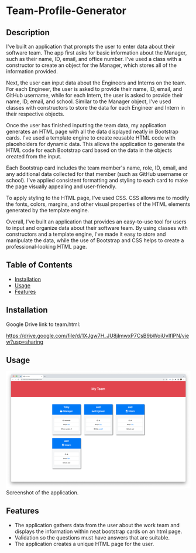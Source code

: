 # Team-Profile-Generator

## Description

I've built an application that prompts the user to enter data about their software team. The app first asks for basic information about the Manager, such as their name, ID, email, and office number. I've used a class with a constructor to create an object for the Manager, which stores all of the information provided.

Next, the user can input data about the Engineers and Interns on the team. For each Engineer, the user is asked to provide their name, ID, email, and GitHub username, while for each Intern, the user is asked to provide their name, ID, email, and school. Similar to the Manager object, I've used classes with constructors to store the data for each Engineer and Intern in their respective objects.

Once the user has finished inputting the team data, my application generates an HTML page with all the data displayed neatly in Bootstrap cards. I've used a template engine to create reusable HTML code with placeholders for dynamic data. This allows the application to generate the HTML code for each Bootstrap card based on the data in the objects created from the input.

Each Bootstrap card includes the team member's name, role, ID, email, and any additional data collected for that member (such as GitHub username or school). I've applied consistent formatting and styling to each card to make the page visually appealing and user-friendly.

To apply styling to the HTML page, I've used CSS. CSS allows me to modify the fonts, colors, margins, and other visual properties of the HTML elements generated by the template engine.

Overall, I've built an application that provides an easy-to-use tool for users to input and organize data about their software team. By using classes with constructors and a template engine, I've made it easy to store and manipulate the data, while the use of Bootstrap and CSS helps to create a professional-looking HTML page.

## Table of Contents

- [Installation](#installation)
- [Usage](#usage)
- [Features](#features)

## Installation

Google Drive link to team.html:

https://drive.google.com/file/d/1XJgw7H_JU8jImwxP7CsB9bWoiUvIflPN/view?usp=sharing


## Usage

![Toby King Team-Profile-Generator](./assets/Screenshot.png "Toby King Team-Profile-Generator" )
Screenshot of the application.

## Features

* The application gathers data from the user about the work team and displays the information within neat bootstrap cards on an html page.
* Validation so the questions must have answers that are suitable.
* The application creates a unique HTML page for the user. 
